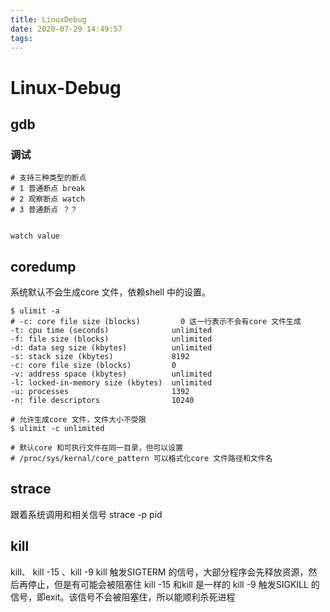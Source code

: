 ```yaml
---
title: LinuxDebug
date: 2020-07-29 14:49:57
tags:
---
```


# Linux-Debug


## gdb

### 调试

```shell
# 支持三种类型的断点
# 1 普通断点 break 
# 2 观察断点 watch 
# 3 普通断点 ？？ 


watch value
```
## coredump

系统默认不会生成core 文件，依赖shell 中的设置。
```shell
$ ulimit -a
# -c: core file size (blocks)         0 这一行表示不会有core 文件生成
-t: cpu time (seconds)              unlimited
-f: file size (blocks)              unlimited
-d: data seg size (kbytes)          unlimited
-s: stack size (kbytes)             8192
-c: core file size (blocks)         0
-v: address space (kbytes)          unlimited
-l: locked-in-memory size (kbytes)  unlimited
-u: processes                       1392
-n: file descriptors                10240

# 允许生成core 文件，文件大小不受限
$ ulimit -c unlimited

# 默认core 和可执行文件在同一目录，但可以设置
# /proc/sys/kernal/core_pattern 可以格式化core 文件路径和文件名

```

## strace
跟着系统调用和相关信号
strace -p pid

## kill

kill、 kill -15 、kill -9
kill 触发SIGTERM 的信号，大部分程序会先释放资源，然后再停止，但是有可能会被阻塞住
kill -15 和kill 是一样的
kill -9 触发SIGKILL 的信号，即exit。该信号不会被阻塞住，所以能顺利杀死进程